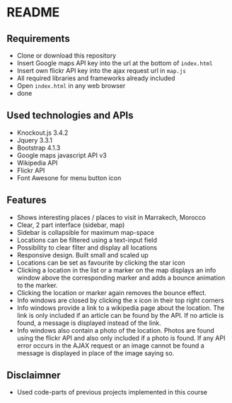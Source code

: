 # README

## Requirements
+ Clone or download this repository
+ Insert Google maps API key into the url at the bottom of `index.html`
+ Insert own flickr API key into the ajax request url in `map.js`
+ All required libraries and frameworks already included
+ Open `index.html` in any web browser
+ done

## Used technologies and APIs
+ Knockout.js 3.4.2
+ Jquery 3.3.1
+ Bootstrap 4.1.3
+ Google maps javascript API v3
+ Wikipedia API
+ Flickr API
+ Font Awesone for menu button icon

## Features
+ Shows interesting places / places to visit in Marrakech, Morocco
+ Clear, 2 part interface (sidebar, map)
+ Sidebar is collapsible for maximum map-space
+ Locations can be filtered using a text-input field
+ Possibility to clear filter and display all locations
+ Responsive design. Built small and scaled up
+ Locations can be set as favourite by clicking the star icon
+ Clicking a location in the list or a marker on the map displays an
  info window above the corresponding marker and adds a bounce animation to
  the marker.
+ Clicking the location or marker again removes the bounce effect.
+ Info windows are closed by clicking the x icon in their top right corners
+ Info windows provide a link to a wikipedia page about the location. The link
  is only included if an article can be found by the API. If no article is
  found, a message is displayed instead of the link.
+ Info windows also contain a photo of the location. Photos are found using
  the flickr API and also only included if a photo is found. If any API error
  occurs in the AJAX request or an image cannot be found a message is
  displayed in place of the image saying so.

## Disclaimner
+ Used code-parts of previous projects implemented in this course
